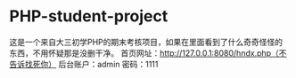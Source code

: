 # PHP-student-project
这是一个来自大三初学PHP的期末考核项目，如果在里面看到了什么奇奇怪怪的东西，不用怀疑那是没删干净。
首页网址：http://127.0.0.1:8080/hndx.php（不告诉找死你）
后台账户：admin  密码：1111
